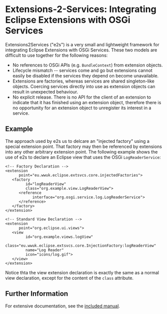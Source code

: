 Extensions-2-Services: Integrating Eclipse Extensions with OSGi Services
========================================================================

Extensions2Services ("e2s") is a very small and lightweight framework for integrating Eclipse Extensions with OSGi Services. These two models are difficult to use together for the following reasons:

* No references to OSGi APIs (e.g. `BundleContext`) from extension objects.
* Lifecycle mismatch -- services come and go but extensions cannot easily be disabled if the services they depend on become unavailable.
* Extensions are factories, whereas services are shared singleton-like objects. Coercing services directly into use as extension objects can result in unexpected behaviour.
* No explicit release. There is no API for the client of an extension to indicate that it has finished using an extension object, therefore there is no opportunity for an extension object to unregister its interest in a service.

Example
-------

The approach used by e2s us to delcare an "injected factory" using a special extension point. That factory may then be referenced by extensions into any other arbitrary extension point. The following example shows the use of e2s to declare an Eclipse view that uses the OSGi `LogReaderService`:
    
	<!-- Factory Declaration -->
	<extension
	      point="eu.wwuk.eclipse.extsvcs.core.injectedFactories">
	   <factory
	         id="logReaderView"
	         class="org.example.view.LogReaderView">
	      <reference
	            interface="org.osgi.service.log.LogReaderService">
	      </reference>
	   </factory>
	</extension>

	<!-- Standard View Declaration -->
	<extension
	      point="org.eclipse.ui.views">
	   <view
	         id="org.example.views.logView"
	         class="eu.wwuk.eclipse.extsvcs.core.InjectionFactory:logReaderView"
	         name="Log Reader"
	         icon="icons/log.gif">
	   </view>
	</extension>

Notice thta the view extension declaration is exactly the same as a normal view declaration, except for the content of the `class` attribute.

Further Information
-------------------

For extensive documentation, see the [included manual](http://github.com/njbartlett/Extensions2Services/raw/master/manual/manual.pdf).